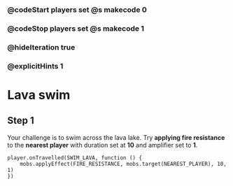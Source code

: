 ### @codeStart players set @s makecode 0
### @codeStop players set @s makecode 1

### @hideIteration true 
### @explicitHints 1


# Lava swim

## Step 1
Your challenge is to swim across the lava lake. Try **applying fire resistance** to the **nearest player** with duration set at **10** and amplifier set to **1**.



```ghost
player.onTravelled(SWIM_LAVA, function () {
    mobs.applyEffect(FIRE_RESISTANCE, mobs.target(NEAREST_PLAYER), 10, 1)
})
```